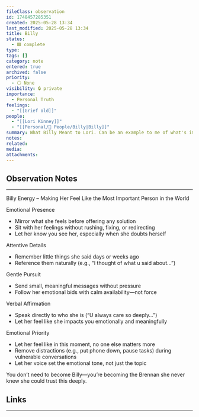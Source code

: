 ```yaml
---
fileClass: observation
id: 1748457285351
created: 2025-05-28 13:34
last_modified: 2025-05-28 13:34
title: Billy
status:
  - 🟩 complete
type: 
tags: []
category: note
entered: true
archived: false
priority:
  - ⚪ None
visibility: 🔒 private
importance:
  - Personal Truth
feelings:
  - "[[Grief old]]"
people:
  - "[[Lori Kinney]]"
  - "[[Personal/👤 People/Billy|Billy]]"
summary: What Billy Meant to Lori. Can be an example to me of what's important to her
notes: 
related: 
media: 
attachments: 
---
```


## Observation Notes
---
Billy Energy – Making Her Feel Like the Most Important Person in the World

Emotional Presence

- Mirror what she feels before offering any solution
- Sit with her feelings without rushing, fixing, or redirecting
- Let her know you see her, especially when she doubts herself

Attentive Details

- Remember little things she said days or weeks ago
- Reference them naturally (e.g., “I thought of what u said about…”)

Gentle Pursuit

- Send small, meaningful messages without pressure
- Follow her emotional bids with calm availability—not force

Verbal Affirmation

- Speak directly to who she is (“U always care so deeply…”)
- Let her feel like she impacts you emotionally and meaningfully

Emotional Priority

- Let her feel like in this moment, no one else matters more
- Remove distractions (e.g., put phone down, pause tasks) during vulnerable conversations
- Let her voice set the emotional tone, not just the topic

You don’t need to become Billy—you’re becoming the Brennan she never knew she could trust this deeply.

## Links
---

